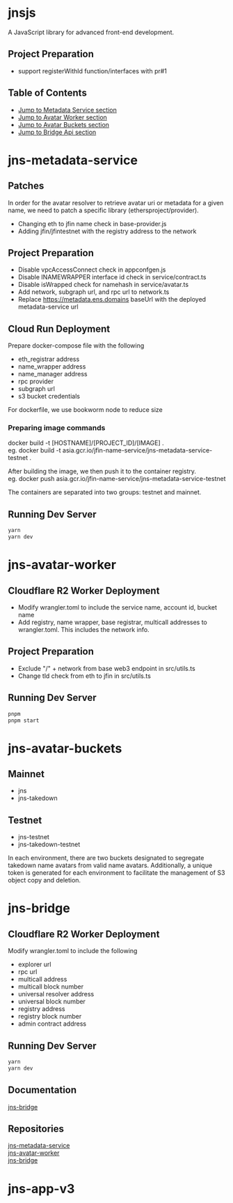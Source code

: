 # jnsjs

A JavaScript library for advanced front-end development.  

## Project Preparation

- support registerWithId function/interfaces with pr#1

## Table of Contents
- [Jump to Metadata Service section](#jns-metadata-service)  
- [Jump to Avatar Worker section](#jns-avatar-worker)  
- [Jump to Avatar Buckets section](#jns-avatar-buckets)  
- [Jump to Bridge Api section](#jns-bridge)  

# jns-metadata-service
<a name="jns-metadata-service"></a>

## Patches

In order for the avatar resolver to retrieve avatar uri or metadata for a given name, we need to patch a specific library (ethersproject/provider).

- Changing eth to jfin name check in base-provider.js
- Adding jfin/jfintestnet with the registry address to the network

## Project Preparation

- Disable vpcAccessConnect check in appconfgen.js
- Disable INAMEWRAPPER interface id check in service/contract.ts
- Disable isWrapped check for namehash in service/avatar.ts
- Add network, subgraph url, and rpc url to network.ts
- Replace https://metadata.ens.domains baseUrl with the deployed metadata-service url

## Cloud Run Deployment

Prepare docker-compose file with the following 
- eth_registrar address
- name_wrapper address
- name_manager address 
- rpc provider 
- subgraph url
- s3 bucket credentials

For dockerfile, we use bookworm node to reduce size

### Preparing image commands
docker build -t [HOSTNAME]/[PROJECT_ID]/[IMAGE] .  
eg. docker build -t asia.gcr.io/jfin-name-service/jns-metadata-service-testnet . 

After building the image, we then push it to the container registry.  
eg. docker push asia.gcr.io/jfin-name-service/jns-metadata-service-testnet

The containers are separated into two groups: testnet and mainnet.

## Running Dev Server

```bash
yarn
yarn dev
```

# jns-avatar-worker
<a name="jns-avatar-worker"></a>

## Cloudflare R2 Worker Deployment

- Modify wrangler.toml to include the service name, account id, bucket name
- Add registry, name wrapper, base registrar, multicall addresses to wrangler.toml. This includes the network info.

## Project Preparation

- Exclude "/" + network from base web3 endpoint in src/utils.ts
- Change tld check from eth to jfin in src/utils.ts

## Running Dev Server

```bash
pnpm
pnpm start
```

# jns-avatar-buckets
<a name="jns-avatar-buckets"></a>

## Mainnet

- jns
- jns-takedown

## Testnet

- jns-testnet
- jns-takedown-testnet

In each environment, there are two buckets designated to segregate takedown name avatars from valid name avatars. 
Additionally, a unique token is generated for each environment to facilitate the management of S3 object copy and deletion.

# jns-bridge
<a name="jns-bridge"></a> 

## Cloudflare R2 Worker Deployment

Modify wrangler.toml to include the following

- explorer url 
- rpc url
- multicall address
- multicall block number
- universal resolver address
- universal block number
- registry address
- registry block number
- admin contract address

## Running Dev Server

```bash
yarn
yarn dev
```

## Documentation
[jns-bridge](https://documenter.getpostman.com/view/5492319/2sA35HWgHF)

## Repositories
[jns-metadata-service](https://github.com/jventures-jdn/jns-metadata-service)  
[jns-avatar-worker](https://github.com/jventures-jdn/jns-avatar-worker)  
[jns-bridge](https://github.com/jventures-jdn/jns-bridge)  

# jns-app-v3

